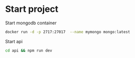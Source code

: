 # Start project
Start mongodb container
```bash
docker run -d -p 2717:27017  --name mymongo mongo:latest  
```
Start api
```bash
cd api && npm run dev
```